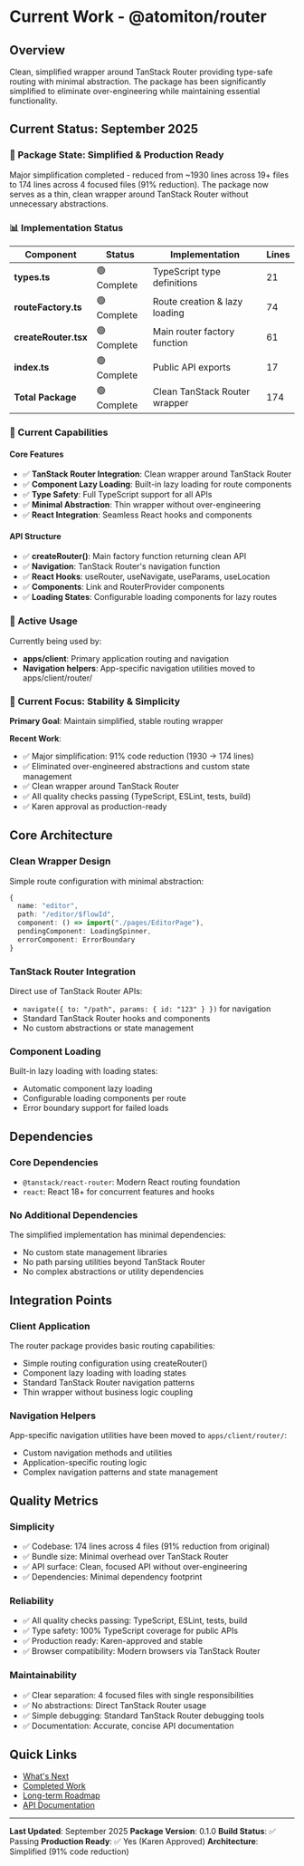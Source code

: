 # Current Work - @atomiton/router

## Overview

Clean, simplified wrapper around TanStack Router providing type-safe routing
with minimal abstraction. The package has been significantly simplified to
eliminate over-engineering while maintaining essential functionality.

## Current Status: September 2025

### 🎯 Package State: Simplified & Production Ready

Major simplification completed - reduced from ~1930 lines across 19+ files to
174 lines across 4 focused files (91% reduction). The package now serves as a
thin, clean wrapper around TanStack Router without unnecessary abstractions.

### 📊 Implementation Status

| Component            | Status      | Implementation                | Lines |
| -------------------- | ----------- | ----------------------------- | ----- |
| **types.ts**         | 🟢 Complete | TypeScript type definitions   | 21    |
| **routeFactory.ts**  | 🟢 Complete | Route creation & lazy loading | 74    |
| **createRouter.tsx** | 🟢 Complete | Main router factory function  | 61    |
| **index.ts**         | 🟢 Complete | Public API exports            | 17    |
| **Total Package**    | 🟢 Complete | Clean TanStack Router wrapper | 174   |

### 🚀 Current Capabilities

#### Core Features

- ✅ **TanStack Router Integration**: Clean wrapper around TanStack Router
- ✅ **Component Lazy Loading**: Built-in lazy loading for route components
- ✅ **Type Safety**: Full TypeScript support for all APIs
- ✅ **Minimal Abstraction**: Thin wrapper without over-engineering
- ✅ **React Integration**: Seamless React hooks and components

#### API Structure

- ✅ **createRouter()**: Main factory function returning clean API
- ✅ **Navigation**: TanStack Router's navigation function
- ✅ **React Hooks**: useRouter, useNavigate, useParams, useLocation
- ✅ **Components**: Link and RouterProvider components
- ✅ **Loading States**: Configurable loading components for lazy routes

### 🔧 Active Usage

Currently being used by:

- **apps/client**: Primary application routing and navigation
- **Navigation helpers**: App-specific navigation utilities moved to
  apps/client/router/

### 🎯 Current Focus: Stability & Simplicity

**Primary Goal**: Maintain simplified, stable routing wrapper

**Recent Work**:

- ✅ Major simplification: 91% code reduction (1930 → 174 lines)
- ✅ Eliminated over-engineered abstractions and custom state management
- ✅ Clean wrapper around TanStack Router
- ✅ All quality checks passing (TypeScript, ESLint, tests, build)
- ✅ Karen approval as production-ready

## Core Architecture

### Clean Wrapper Design

Simple route configuration with minimal abstraction:

```typescript
{
  name: "editor",
  path: "/editor/$flowId",
  component: () => import("./pages/EditorPage"),
  pendingComponent: LoadingSpinner,
  errorComponent: ErrorBoundary
}
```

### TanStack Router Integration

Direct use of TanStack Router APIs:

- `navigate({ to: "/path", params: { id: "123" } })` for navigation
- Standard TanStack Router hooks and components
- No custom abstractions or state management

### Component Loading

Built-in lazy loading with loading states:

- Automatic component lazy loading
- Configurable loading components per route
- Error boundary support for failed loads

## Dependencies

### Core Dependencies

- `@tanstack/react-router`: Modern React routing foundation
- `react`: React 18+ for concurrent features and hooks

### No Additional Dependencies

The simplified implementation has minimal dependencies:

- No custom state management libraries
- No path parsing utilities beyond TanStack Router
- No complex abstractions or utility dependencies

## Integration Points

### Client Application

The router package provides basic routing capabilities:

- Simple routing configuration using createRouter()
- Component lazy loading with loading states
- Standard TanStack Router navigation patterns
- Thin wrapper without business logic coupling

### Navigation Helpers

App-specific navigation utilities have been moved to `apps/client/router/`:

- Custom navigation methods and utilities
- Application-specific routing logic
- Complex navigation patterns and state management

## Quality Metrics

### Simplicity

- ✅ Codebase: 174 lines across 4 files (91% reduction from original)
- ✅ Bundle size: Minimal overhead over TanStack Router
- ✅ API surface: Clean, focused API without over-engineering
- ✅ Dependencies: Minimal dependency footprint

### Reliability

- ✅ All quality checks passing: TypeScript, ESLint, tests, build
- ✅ Type safety: 100% TypeScript coverage for public APIs
- ✅ Production ready: Karen-approved and stable
- ✅ Browser compatibility: Modern browsers via TanStack Router

### Maintainability

- ✅ Clear separation: 4 focused files with single responsibilities
- ✅ No abstractions: Direct TanStack Router usage
- ✅ Simple debugging: Standard TanStack Router debugging tools
- ✅ Documentation: Accurate, concise API documentation

## Quick Links

- [What's Next](./NEXT.md)
- [Completed Work](./COMPLETED.md)
- [Long-term Roadmap](./ROADMAP.md)
- [API Documentation](./README.md)

---

**Last Updated**: September 2025 **Package Version**: 0.1.0 **Build Status**: ✅
Passing **Production Ready**: ✅ Yes (Karen Approved) **Architecture**:
Simplified (91% code reduction)
